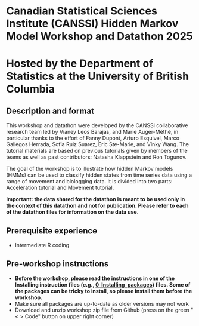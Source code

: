 # Canadian Statistical Sciences Institute (CANSSI) Hidden Markov Model Workshop and Datathon 2025
# Hosted by the Department of Statistics at the University of British Columbia

## Description and format

This workshop and datathon were developed by the CANSSI collaborative research team led by Vianey Leos Barajas, and Marie Auger-Méthé, in particular thanks to the effort of Fanny Dupont, Arturo Esquivel, Marco Gallegos Herrada, Sofia Ruiz Suarez, Eric Ste-Marie, and Vinky Wang. The tutorial materials are based on previous tutorials given by members of the teams as well as past contributors: Natasha Klappstein and Ron Togunov. 

The goal of the workshop is to illustrate how hidden Markov models (HMMs) can be used to classify hidden states from time series data using a range of movement and biologging data. It is divided into two parts: Acceleration tutorial and Movement tutorial.

**Important: the data shared for the datathon is meant to be used only in the context of this datathon and not for publication. Please refer to each of the datathon files for information on the data use.**

## Prerequisite experience

- Intermediate R coding

## Pre-workshop instructions

- **Before the workshop, please read the instructions in one of the Installing instruction files (e.g., [0_Installing_packages](./Workshop/0_To_do_before_workshop/0_Installing_packages.Rmd)) files. Some of the packages can be tricky to install, so please install them before the workshop.**
- Make sure all packages are up-to-date as older versions may not work
- Download and unzip workshop zip file from Github (press on the green "< > Code" button on upper right corner)
